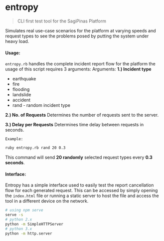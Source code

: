 # entropy
> CLI first test tool for the SagiPinas Platform

Simulates real use-case scenarios for the platform at varying speeds and request types to see the problems posed by putting the system under heavy load.

#### Usage:
`entropy.rb` handles the complete incident report flow for the platform
the usage of this script requires 3 arguments:
Arguments:
__1.) Incident type__
- earthquake
- fire
- flooding
- landslide
- accident
- rand - random incident type

__2.) No. of Requests__
Determines the number of requests sent to the server.


__3.) Delay per Requests__
Determines time delay between requests in seconds.

`Example:`
```sh
ruby entropy.rb rand 20 0.3
```
This command will send __20 randomly__ selected request types every __0.3 seconds__.

#### Interface:
Entropy has a simple interface used to easily test the report cancellation flow for each generated request. This can be accessed by simply opening the `index.html` file or running a static server to host the file and access the tool in a different device on the network.

```sh
# using npm serve
serve -s
# python 2.x
python -m SimpleHTTPServer
# python 3.x
python -m http.server
```
